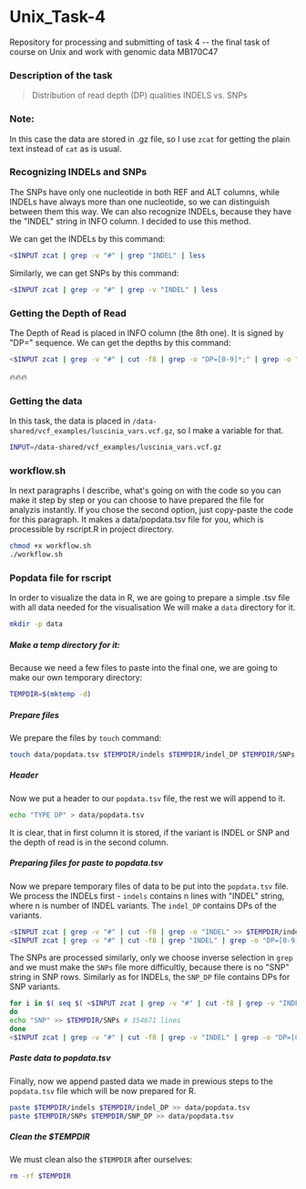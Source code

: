 # Unix_Task-4
Repository for processing and submitting of task 4 -- the final task of course on Unix and work with genomic data MB170C47

### Description of the task
> Distribution of read depth (DP) qualities INDELS vs. SNPs

### Note:
In this case the data are stored in .gz file, so I use `zcat` for getting the plain text instead of `cat` as is usual.

### Recognizing INDELs and SNPs
The SNPs have only one nucleotide in both REF and ALT columns, while INDELs have always more than one nucleotide, so we can distinguish between them this way. We can also recognize INDELs, because they have the "INDEL" string in INFO column. I decided to use this method.

We can get the INDELs by this command:
```sh
<$INPUT zcat | grep -v "#" | grep "INDEL" | less
```

Similarly, we can get SNPs by this command:
```sh
<$INPUT zcat | grep -v "#" | grep -v "INDEL" | less
```

### Getting the Depth of Read
The Depth of Read is placed in INFO column (the 8th one). It is signed by "DP=" sequence.
We can get the depths by this command:
```sh
<$INPUT zcat | grep -v "#" | cut -f8 | grep -o "DP=[0-9]*;" | grep -o "[0-9]*" | less
```
🔥🔥🔥

### Getting the data
In this task, the data is placed in `/data-shared/vcf_examples/luscinia_vars.vcf.gz`, so I make a variable for that.
```sh
INPUT=/data-shared/vcf_examples/luscinia_vars.vcf.gz
```

### workflow.sh
In next paragraphs I describe, what's going on with the code so you can make it step by step or you can choose to have prepared the file for analyzis instantly.
If you chose the second option, just copy-paste the code for this paragraph. It makes a data/popdata.tsv file for you, which is processible by rscript.R in project directory.
```sh
chmod +x workflow.sh
./workflow.sh
```

### Popdata file for rscript
In order to visualize the data in R, we are going to prepare a simple .tsv file with all data needed for the visualisation
We will make a `data` directory for it.
```sh
mkdir -p data
```

##### Make a temp directory for it:
Because we need a few files to paste into the final one, we are going to make our own temporary directory:
```sh
TEMPDIR=$(mktemp -d)
```

##### Prepare files
We prepare the files by `touch` command:
```sh
touch data/popdata.tsv $TEMPDIR/indels $TEMPDIR/indel_DP $TEMPDIR/SNPs $TEMPDIR/SNP_DP
```

##### Header
Now we put a header to our `popdata.tsv` file, the rest we will append to it.
```sh
echo "TYPE DP" > data/popdata.tsv
```
It is clear, that in first column it is stored, if the variant is INDEL or SNP and the depth of read is in the second column.

##### Preparing files for paste to popdata.tsv
Now we prepare temporary files of data to be put into the `popdata.tsv` file.
We process the INDELs first - `indels` contains n lines with "INDEL" string, where n is number of INDEL variants. The `indel_DP` contains DPs of the variants.
```sh
<$INPUT zcat | grep -v "#" | cut -f8 | grep -o "INDEL" >> $TEMPDIR/indels # 99537 lines
<$INPUT zcat | grep -v "#" | cut -f8 | grep "INDEL" | grep -o "DP=[0-9]*;" | grep -o "[0-9]*" >> $TEMPDIR/indel_DP
```
The SNPs are processed similarly, only we choose inverse selection in `grep` and we must make the `SNPs` file more difficultly, because there is no "SNP" string in SNP rows. Similarly as for INDELs, the `SNP_DP` file contains DPs for SNP variants.
```sh 
for i in $( seq $( <$INPUT zcat | grep -v "#" | cut -f8 | grep -v "INDEL" | wc -l ) )
do
echo "SNP" >> $TEMPDIR/SNPs # 354671 lines
done
<$INPUT zcat | grep -v "#" | cut -f8 | grep -v "INDEL" | grep -o "DP=[0-9]*;" | grep -o "[0-9]*" >> $TEMPDIR/SNP_DP
```

##### Paste data to popdata.tsv
Finally, now we append pasted data we made in prewious steps to the `popdata.tsv` file which will be now prepared for R.
```sh
paste $TEMPDIR/indels $TEMPDIR/indel_DP >> data/popdata.tsv
paste $TEMPDIR/SNPs $TEMPDIR/SNP_DP >> data/popdata.tsv
```

##### Clean the $TEMPDIR
We must clean also the `$TEMPDIR` after ourselves:
```sh 
rm -rf $TEMPDIR
```
